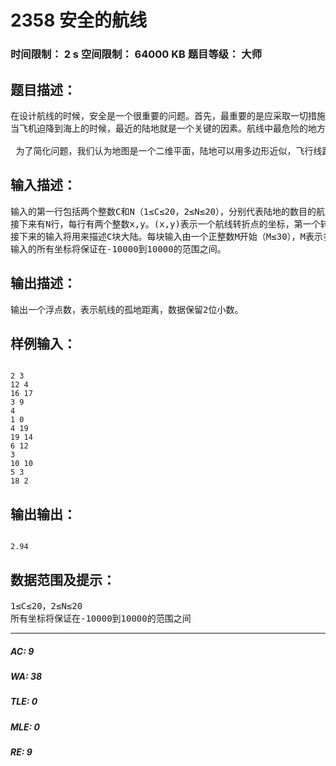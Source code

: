 # 2358 安全的航线   
### 时间限制： 2 s     空间限制： 64000 KB     题目等级： 大师  
## 题目描述：  

<pre>
在设计航线的时候，安全是一个很重要的问题。首先，最重要的是应采取一切措施确保飞行不会发生任何事故，但同时也需要做好最坏的打算，一旦事故发生，就要确保乘客有尽量高的生还几率。
当飞机迫降到海上的时候，最近的陆地就是一个关键的因素。航线中最危险的地方就是距离最近的陆地最远的地方，我们称这种点为这条航线“孤地点”。孤地点到最近陆地的距离被称为“孤地距离”。作为航空公司的高级顾问，你接受的第一个任务就是尽量找出一条航线的孤地点，并计算这条航线的孤地距离。
  
 为了简化问题，我们认为地图是一个二维平面，陆地可以用多边形近似，飞行线路为一条折线。航线的起点和终点都在陆地上，但中间的转折点是可能在海上
</pre>
  
  
## 输入描述：  

<pre>
输入的第一行包括两个整数C和N（1≤C≤20，2≤N≤20），分别代表陆地的数目的航线的转折点的数目。
接下来有N行，每行有两个整数x,y。(x,y)表示一个航线转折点的坐标，第一个转折点为航线的起点，最后一个转折点为航线的终点。
接下来的输入将用来描述C块大陆。每块输入由一个正整数M开始（M≤30），M表示多边形的顶点个数，接下来的M行，每行会包含两个整数x,y，(x,y)表示多边形的一个顶点坐标，我们保证这些顶点以顺时针或逆时针给出了该多边形的闭包，不会出现某些边相交的情况。此外我们也保证输入数据中任何两块大陆不会相交。
输入的所有坐标将保证在-10000到10000的范围之间。
</pre>
  
  
## 输出描述：  

<pre>
输出一个浮点数，表示航线的孤地距离，数据保留2位小数。
</pre>
  
  
## 样例输入：  

<pre><code>
2 3
12 4
16 17
3 9
4
1 0
4 19
19 14
6 12
3
10 10
5 3
18 2
</code></pre>
  
  
## 输出输出：  

<pre><code>
2.94
</code></pre>
  
  
## 数据范围及提示：  

<pre>
1≤C≤20，2≤N≤20
所有坐标将保证在-10000到10000的范围之间
</pre>
  
  
***  

##### AC: 9  
##### WA: 38  
##### TLE: 0  
##### MLE: 0  
##### RE: 9  
